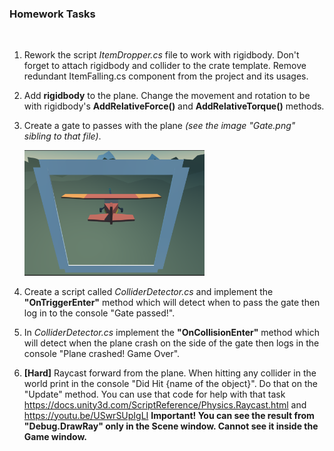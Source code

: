 <h3><b>Homework Tasks</b></h3>

</br>

<ol>
    <li>
    <p>Rework the script <i>ItemDropper.cs</i> file to work with rigidbody. Don't forget to attach rigidbody and collider to the crate template. Remove redundant ItemFalling.cs component from the project and its usages. </p>
    </li>
    <li>
    <p>Add <b>rigidbody</b> to the plane. Change the movement and rotation to be with rigidbody's <b>AddRelativeForce()</b> and <b>AddRelativeTorque()</b> methods.</p>
    </li>
    <li>
    <p>Create a gate to passes with the plane <i>(see the image "Gate.png" sibling to that file)</i>.</p>
    <img src="Assets/Gate.png" width=60%>
    </li>
    <li>
    <p>Create a script called <i>ColliderDetector.cs</i> and implement the <b>"OnTriggerEnter"</b> method which will detect when to pass the gate then log in to the console "Gate passed!".</p>
    </li>
    <li>
    <p>In <i>ColliderDetector.cs</i> implement the <b>"OnCollisionEnter"</b> method which will detect when the plane crash on the side of the gate then logs in the console "Plane crashed! Game Over".
    </li>
    <li>
    <p><b>[Hard]</b> Raycast forward from the plane. When hitting any collider in the world print in the console "Did Hit {name of the object}". Do that on the "Update" method. You can use that code for help with that task <a href="https://docs.unity3d.com/ScriptReference/Physics.Raycast.html">https://docs.unity3d.com/ScriptReference/Physics.Raycast.html</a> and <a href="https://youtu.be/USwrSUpIgLI">https://youtu.be/USwrSUpIgLI</a> <b>Important! You can see the result from "Debug.DrawRay" only in the Scene window. Cannot see it inside the Game window.</b></p>
    </li>
</ol>